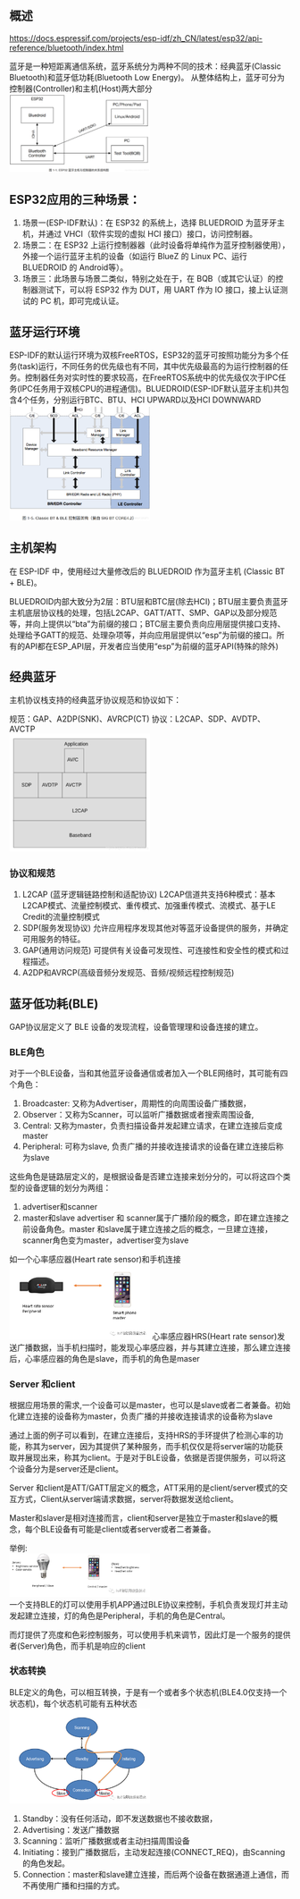 ## 概述
https://docs.espressif.com/projects/esp-idf/zh_CN/latest/esp32/api-reference/bluetooth/index.html

蓝牙是一种短距离通信系统，蓝牙系统分为两种不同的技术：经典蓝牙(Classic Bluetooth)和蓝牙低功耗(Bluetooth Low Energy)。
从整体结构上，蓝牙可分为控制器(Controller)和主机(Host)两大部分<br><img src="img\bt_1.png" width=50%>

## ESP32应用的三种场景：
1. 场景一(ESP-IDF默认)：在 ESP32 的系统上，选择 BLUEDROID 为蓝⽛牙主机，并通过 VHCI（软件实现的虚拟 HCI 接⼝）接⼝，访问控制器。
2. 场景⼆：在 ESP32 上运⾏控制器器（此时设备将单纯作为蓝⽛控制器使⽤），外接⼀个运⾏蓝⽛主机的设备（如运⾏ BlueZ 的 Linux PC、运⾏BLUEDROID 的 Android等）。
3. 场景三：此场景与场景二类似，特别之处在于，在 BQB（或其它认证）的控制器测试下，可以将 ESP32 作为 DUT，用 UART 作为 IO 接口，接上认证测试的 PC 机，即可完成认证。

## 蓝牙运行环境
ESP-IDF的默认运行环境为双核FreeRTOS，ESP32的蓝牙可按照功能分为多个任务(task)运行，不同任务的优先级也有不同，其中优先级最高的为运行控制器的任务。控制器任务对实时性的要求较高，在FreeRTOS系统中的优先级仅次于IPC任务(IPC任务用于双核CPU的进程通信)。BLUEDROID(ESP-IDF默认蓝牙主机)共包含4个任务，分别运行BTC、BTU、HCI UPWARD以及HCI DOWNWARD
<br><img src="img\bt_2.png" width=50%>

## 主机架构
在 ESP-IDF 中，使用经过大量修改后的 BLUEDROID 作为蓝牙主机 (Classic BT + BLE)。

BLUEDROID内部大致分为2层：BTU层和BTC层(除去HCI)；BTU层主要负责蓝牙主机底层协议栈的处理，包括L2CAP、GATT/ATT、SMP、GAP以及部分规范等，并向上提供以“bta”为前缀的接口；BTC层主要负责向应用层提供接口支持、处理给予GATT的规范、处理杂项等，并向应用层提供以“esp”为前缀的接口。所有的API都在ESP_API层，开发者应当使用“esp”为前缀的蓝牙API(特殊的除外)

## 经典蓝牙
主机协议栈支持的经典蓝牙协议规范和协议如下：

规范：GAP、A2DP(SNK)、AVRCP(CT)
协议：L2CAP、SDP、AVDTP、AVCTP
<br><img src="img\bt_3.png" width=50%>

### 协议和规范
1. L2CAP (蓝牙逻辑链路控制和适配协议)
    L2CAP信道共支持6种模式：基本L2CAP模式、流量控制模式、重传模式、加强重传模式、流模式、基于LE Credit的流量控制模式
2. SDP(服务发现协议)
    允许应用程序发现其他对等蓝牙设备提供的服务，并确定可用服务的特征。
3. GAP(通用访问规范)
    可提供有关设备可发现性、可连接性和安全性的模式和过程描述。
4. A2DP和AVRCP(高级音频分发规范、音频/视频远程控制规范)

## 蓝牙低功耗(BLE)
 GAP协议层定义了 BLE 设备的发现流程，设备管理理和设备连接的建立。
### BLE角色
对于一个BLE设备，当和其他蓝牙设备通信或者加入一个BLE网络时，其可能有四个角色：
1. Broadcaster: 又称为Advertiser，周期性的向周围设备广播数据，
2. Observer：又称为Scanner，可以监听广播数据或者搜索周围设备,
3. Central: 又称为master，负责扫描设备并发起建立请求，在建立连接后变成master
4. Peripheral: 可称为slave,  负责广播的并接收连接请求的设备在建立连接后称为slave

这些角色是链路层定义的，是根据设备是否建立连接来划分分的，可以将这四个类型的设备逻辑的划分为两组：
1. advertiser和scanner 
2. master和slave
advertiser 和 scanner属于广播阶段的概念，即在建立连接之前设备角色。master 和slave属于建立连接之后的概念，一旦建立连接，scanner角色变为master，advertiser变为slave

如一个心率感应器(Heart rate sensor)和手机连接<br><img src="img/ble_1.png" width=50%>
心率感应器HRS(Heart rate sensor)发送广播数据，当手机扫描时，能发现心率感应器，并与其建立连接，那么建立连接后，心率感应器的角色是slave，而手机的角色是maser

### Server 和client
根据应用场景的需求,一个设备可以是master，也可以是slave或者二者兼备。初始化建立连接的设备称为master，负责广播的并接收连接请求的设备称为slave

通过上面的例子可以看到，在建立连接后，支持HRS的手环提供了检测心率的功能，称其为server，因为其提供了某种服务，而手机仅仅是将server端的功能获取并展现出来，称其为client。于是对于BLE设备，依据是否提供服务，可以将这个设备分为是server还是client。

Server 和client是ATT/GATT层定义的概念，ATT采用的是client/server模式的交互方式，Client从server端请求数据，server将数据发送给client。

Master和slaver是相对连接而言，client和server是独立于master和slave的概念，每个BLE设备有可能是client或者server或者二者兼备。

举例:<br><img src="img/ble_2.png" width=50%><br>
一个支持BLE的灯可以使用手机APP通过BLE协议来控制，手机负责发现灯并主动发起建立连接，灯的角色是Peripheral，手机的角色是Central。

而灯提供了亮度和色彩控制服务，可以使用手机来调节，因此灯是一个服务的提供者(Server)角色，而手机是响应的client

### 状态转换
BLE定义的角色，可以相互转换，于是有一个或者多个状态机(BLE4.0仅支持一个状态机)，每个状态机可能有五种状态
<br><img src="img/ble_3.png" width=50%><br>

1. Standby：没有任何活动，即不发送数据也不接收数据，
2. Advertising：发送广播数据
3. Scanning：监听广播数据或者主动扫描周围设备
4. Initiating：接到广播数据后，主动发起连接(CONNECT_REQ)，由Scanning的角色发起。
5. Connection：master和slave建立连接，而后两个设备在数据通道上通信，而不再使用广播和扫描的方式。